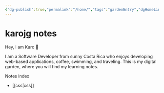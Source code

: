 ```yaml
---
{"dg-publish":true,"permalink":"/home/","tags":"gardenEntry","dgHomeLink":true,"dgPassFrontmatter":false}
---
```


# karojg notes

Hey, I am Karo 🌱  

I am a Software Developer from sunny Costa Rica who enjoys developing web-based applications, coffee, swimming, and traveling.
This is my digital garden, where you will find my learning notes.

Notes Index
- [[css|css]]